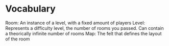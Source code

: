 # 


# Vocabulary
Room: An instance of a level, with a fixed amount of players
Level: Represents a difficulty level, the number of rooms you passed. Can contain a theorically infinite number of rooms
Map: The felt that defines the layout of the room
